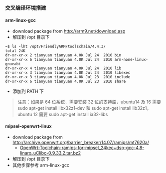 ### 交叉编译环境搭建



#### arm-linux-gcc

* download package from http://arm9.net/download.asp
* 解压到 /opt 目录下

```
~$ ls -lht /opt/FriendlyARM/toolschain/4.4.3/
total 24K
dr-xr-xr-x 2 tianyuan tianyuan 4.0K Jul 24  2010 bin
dr-xr-xr-x 6 tianyuan tianyuan 4.0K Jul 24  2010 arm-none-linux-gnueabi
dr-xr-xr-x 4 tianyuan tianyuan 4.0K Jul 24  2010 lib
dr-xr-xr-x 3 tianyuan tianyuan 4.0K Jul 24  2010 libexec
dr-xr-xr-x 3 tianyuan tianyuan 4.0K Jul 23  2010 include
dr-xr-xr-x 6 tianyuan tianyuan 4.0K Jul 23  2010 share
```

* 添加到 PATH 下

> 注意：如果是 64 位系统，需要安装 32 位的支持库，ubuntu14 及 16 需要 sudo apt-get install libx32z1-dev 和 sudo apt-get install lib32z1，ubuntu 12 需要 sudo apt-get install ia32-libs



#### mipsel-openwrt-linux

* download package from http://archive.openwrt.org/barrier_breaker/14.07/ramips/mt7620a/ 
  * [OpenWrt-Toolchain-ramips-for-mipsel_24kec+dsp-gcc-4.8-linaro_uClibc-0.9.33.2.tar.bz2](http://archive.openwrt.org/barrier_breaker/14.07/ramips/mt7620a/OpenWrt-Toolchain-ramips-for-mipsel_24kec+dsp-gcc-4.8-linaro_uClibc-0.9.33.2.tar.bz2)
* 解压到 /opt 目录下
* 其他步骤参考 arm-linux-gcc



